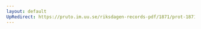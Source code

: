 ```yaml
---
layout: default
UpRedirect: https://pruto.im.uu.se/riksdagen-records-pdf/1871/prot-1871--ak--313/prot-1871--ak--313_050.pdf
---
```

